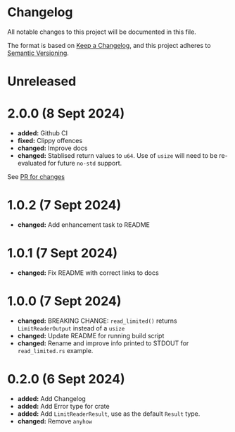 # Changelog

All notable changes to this project will be documented in this file.

The format is based on [Keep a Changelog](https://keepachangelog.com/en/1.0.0/),
and this project adheres to [Semantic Versioning](https://semver.org/spec/v2.0.0.html).

# Unreleased

# 2.0.0 (8 Sept 2024)

- **added:** Github CI
- **fixed:** Clippy offences
- **changed:** Improve docs
- **changed:** Stablised return values to `u64`. Use of `usize` will need to be re-evaluated for future `no-std` support.

See [PR for changes](https://github.com/bsodmike/better-limit-reader-rs/pull/1/files)


# 1.0.2 (7 Sept 2024)

- **changed:** Add enhancement task to README

# 1.0.1 (7 Sept 2024)

- **changed:** Fix README with correct links to docs

# 1.0.0 (7 Sept 2024)

- **changed:** BREAKING CHANGE: `read_limited()` returns `LimitReaderOutput` instead of a `usize`
- **changed:** Update README for running build script
- **changed:** Rename and improve info printed to STDOUT for `read_limited.rs` example.

# 0.2.0 (6 Sept 2024)

- **added:** Add Changelog
- **added:** Add Error type for crate
- **added:** Add `LimitReaderResult`, use as the default `Result` type.
- **changed:** Remove `anyhow`